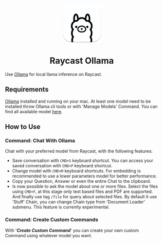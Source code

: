 <p align="center">
    <img src="assets/icon.png" height="128">
    <h1 align="center">Raycast Ollama</h1>
</p>

Use [Ollama](https://ollama.ai) for local llama inference on Raycast.

## Requirements

[Ollama](https://ollama.ai) installed and running on your mac. At least one model need to be installed throw Ollama cli tools or with 'Manage Models' Command. You can find all available model [here](https://ollama.ai/library).

## How to Use

### Command: Chat With Ollama

Chat with your preferred model from Raycast, with the following features:

- Save conversation with `CMD+S` keyboard shortcut. You can access your saved conversation with `CMD+P` keyboard shortcut.
- Change model with `CMD+M` keyboard shortcuts. For embedding is recommended to use a lower parameters model for better performance.
- Copy your Question, Answer or even the entire Chat to the clipboard.
- Is now possible to ask the model about one or more files. Select the files using `CMD+F`, at this stage only text based files and PDF are supported. And finally use tag `/file` for query about selected files. By default it use 'Stuff' Chain, you can change Chain type from 'Document Loader' submenu. This feature is currently experimental.

### Command: Create Custom Commands

With '***Create Custom Command***' you can create your own custom Command using whatever model you want.
